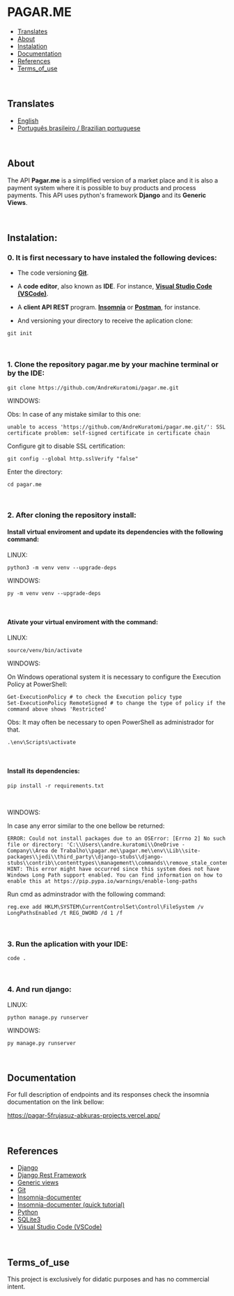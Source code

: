 # PAGAR.ME

- [Translates](#translates)
- [About](#about)
- [Instalation](#instalation)
- [Documentation](#documentation)
- [References](#references)
- [Terms_of_use](#terms_of_use)

<br>

## Translates

- [English](https://github.com/AndreKuratomi/pagar.me)
- [Português brasileiro / Brazilian portuguese](/.multilingual_readmes/README_pt-br.md)


<br>

## About

<p>The API <strong>Pagar.me</strong> is a simplified version of a market place and it is also a payment system where it is possible to buy products and process payments. This API uses python's framework <strong>Django</strong> and its <strong>Generic Views</strong>.</p>

<br>

## Instalation:

<h3>0. It is first necessary to have instaled the following devices:</h3>

- The code versioning <b>[Git](https://git-scm.com/downloads)</b>.

- A <b>code editor</b>, also known as <b>IDE</b>. For instance, <strong>[Visual Studio Code (VSCode)](https://code.visualstudio.com/)</strong>.

- A <b> client API REST </b> program. <strong>[Insomnia](https://insomnia.rest/download)</strong> or <b>[Postman](https://www.postman.com/product/rest-client/)</b>, for instance.

- <p> And versioning your directory to receive the aplication clone:</p>

```
git init
```

<br>
<h3>1. Clone the repository <b>pagar.me</b> by your machine terminal or by the IDE:</h3>

```
git clone https://github.com/AndreKuratomi/pagar.me.git
```

WINDOWS:

Obs: In case of any mistake similar to this one: 

```
unable to access 'https://github.com/AndreKuratomi/pagar.me.git/': SSL certificate problem: self-signed certificate in certificate chain
```

Configure git to disable SSL certification:

```
git config --global http.sslVerify "false"
```

<p>Enter the directory:</p>

```
cd pagar.me
```
<br>

<h3>2. After cloning the repository install:</h3>

<h4>Install virtual enviroment and update its dependencies with the following command:</h4>


LINUX:
```
python3 -m venv venv --upgrade-deps
```

WINDOWS:
```
py -m venv venv --upgrade-deps
```
<br>
<h4>Ativate your virtual enviroment with the command:</h4>

LINUX:
```
source/venv/bin/activate
```

WINDOWS:

On Windows operational system it is necessary to configure the Execution Policy at PowerShell:

```
Get-ExecutionPolicy # to check the Execution policy type
Set-ExecutionPolicy RemoteSigned # to change the type of policy if the command above shows 'Restricted'
```
Obs: It may often be necessary to open PowerShell as administrador for that.

```
.\env\Scripts\activate
```
<br>
<h4>Install its dependencies:</h4>

```
pip install -r requirements.txt
```
<br>


WINDOWS:

In case any error similar to the one bellow be returned:

```
ERROR: Could not install packages due to an OSError: [Errno 2] No such file or directory: 'C:\\Users\\andre.kuratomi\\OneDrive - Company\\Área de Trabalho\\pagar.me\\pagar.me\\env\\Lib\\site-packages\\jedi\\third_party\\django-stubs\\django-stubs\\contrib\\contenttypes\\management\\commands\\remove_stale_contenttypes.pyi'
HINT: This error might have occurred since this system does not have Windows Long Path support enabled. You can find information on how to enable this at https://pip.pypa.io/warnings/enable-long-paths
```

Run cmd as adminstrador with the following command:

```
reg.exe add HKLM\SYSTEM\CurrentControlSet\Control\FileSystem /v LongPathsEnabled /t REG_DWORD /d 1 /f
```
<br>

<h3>3. Run the aplication with your IDE:</h3>

```
code .
```
<br>

<h3>4. And run django:</h3>

LINUX:
```
python manage.py runserver
```

WINDOWS:
```
py manage.py runserver
```
<br>


## Documentation

For full description of endpoints and its responses check the insomnia documentation on the link bellow:

https://pagar-5frujasuz-abkuras-projects.vercel.app/

<br>

## References

- [Django](https://www.djangoproject.com/)
- [Django Rest Framework](https://www.django-rest-framework.org/)
- [Generic views](https://www.django-rest-framework.org/api-guide/generic-views/)
- [Git](https://git-scm.com/downloads)
- [Insomnia-documenter](https://www.npmjs.com/package/insomnia-documenter)
- [Insomnia-documenter (quick tutorial)](https://www.youtube.com/watch?v=pq2u3FqVVy8)
- [Python](https://www.python.org/downloads/)
- [SQLite3](https://docs.python.org/3/library/sqlite3.html)
- [Visual Studio Code (VSCode)](https://code.visualstudio.com/)

<br>

## Terms_of_use

This project is exclusively for didatic purposes and has no commercial intent.

